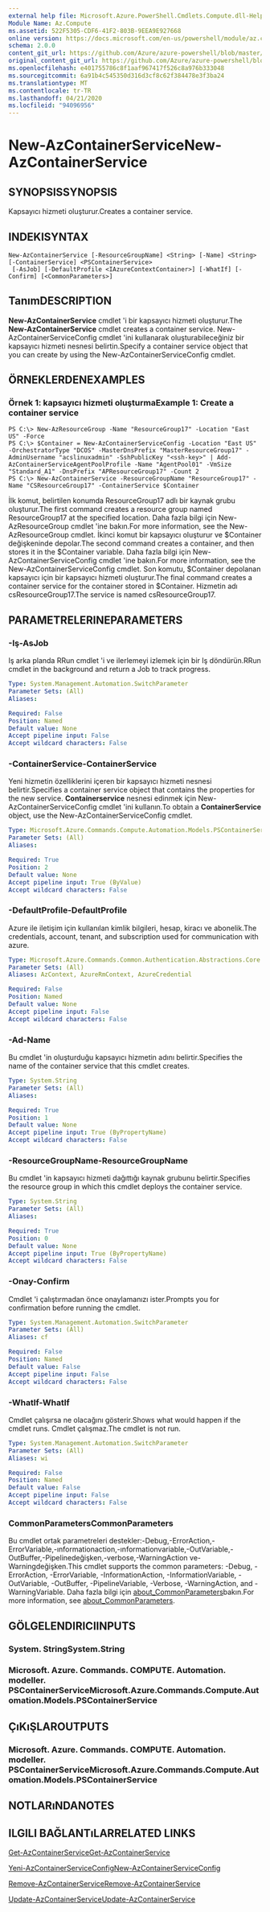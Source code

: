 ```yaml
---
external help file: Microsoft.Azure.PowerShell.Cmdlets.Compute.dll-Help.xml
Module Name: Az.Compute
ms.assetid: 522F5305-CDF6-41F2-803B-9EEA9E927668
online version: https://docs.microsoft.com/en-us/powershell/module/az.compute/new-azcontainerservice
schema: 2.0.0
content_git_url: https://github.com/Azure/azure-powershell/blob/master/src/Compute/Compute/help/New-AzContainerService.md
original_content_git_url: https://github.com/Azure/azure-powershell/blob/master/src/Compute/Compute/help/New-AzContainerService.md
ms.openlocfilehash: e401755786c8f1aaf967417f526c8a976b333048
ms.sourcegitcommit: 6a91b4c545350d316d3cf8c62f384478e3f3ba24
ms.translationtype: MT
ms.contentlocale: tr-TR
ms.lasthandoff: 04/21/2020
ms.locfileid: "94096956"
---
```

# <span data-ttu-id="92e87-101">New-AzContainerService</span><span class="sxs-lookup"><span data-stu-id="92e87-101">New-AzContainerService</span></span>

## <span data-ttu-id="92e87-102">SYNOPSIS</span><span class="sxs-lookup"><span data-stu-id="92e87-102">SYNOPSIS</span></span>
<span data-ttu-id="92e87-103">Kapsayıcı hizmeti oluşturur.</span><span class="sxs-lookup"><span data-stu-id="92e87-103">Creates a container service.</span></span>

## <span data-ttu-id="92e87-104">INDEKI</span><span class="sxs-lookup"><span data-stu-id="92e87-104">SYNTAX</span></span>

```
New-AzContainerService [-ResourceGroupName] <String> [-Name] <String> [-ContainerService] <PSContainerService>
 [-AsJob] [-DefaultProfile <IAzureContextContainer>] [-WhatIf] [-Confirm] [<CommonParameters>]
```

## <span data-ttu-id="92e87-105">Tanım</span><span class="sxs-lookup"><span data-stu-id="92e87-105">DESCRIPTION</span></span>
<span data-ttu-id="92e87-106">**New-AzContainerService** cmdlet 'i bir kapsayıcı hizmeti oluşturur.</span><span class="sxs-lookup"><span data-stu-id="92e87-106">The **New-AzContainerService** cmdlet creates a container service.</span></span>
<span data-ttu-id="92e87-107">New-AzContainerServiceConfig cmdlet 'ini kullanarak oluşturabileceğiniz bir kapsayıcı hizmeti nesnesi belirtin.</span><span class="sxs-lookup"><span data-stu-id="92e87-107">Specify a container service object that you can create by using the New-AzContainerServiceConfig cmdlet.</span></span>

## <span data-ttu-id="92e87-108">ÖRNEKLERDEN</span><span class="sxs-lookup"><span data-stu-id="92e87-108">EXAMPLES</span></span>

### <span data-ttu-id="92e87-109">Örnek 1: kapsayıcı hizmeti oluşturma</span><span class="sxs-lookup"><span data-stu-id="92e87-109">Example 1: Create a container service</span></span>
```
PS C:\> New-AzResourceGroup -Name "ResourceGroup17" -Location "East US" -Force
PS C:\> $Container = New-AzContainerServiceConfig -Location "East US" -OrchestratorType "DCOS" -MasterDnsPrefix "MasterResourceGroup17" -AdminUsername "acslinuxadmin" -SshPublicKey "<ssh-key>" | Add-AzContainerServiceAgentPoolProfile -Name "AgentPool01" -VmSize "Standard_A1" -DnsPrefix "APResourceGroup17" -Count 2
PS C:\> New-AzContainerService -ResourceGroupName "ResourceGroup17" -Name "CSResourceGroup17" -ContainerService $Container
```

<span data-ttu-id="92e87-110">İlk komut, belirtilen konumda ResourceGroup17 adlı bir kaynak grubu oluşturur.</span><span class="sxs-lookup"><span data-stu-id="92e87-110">The first command creates a resource group named ResourceGroup17 at the specified location.</span></span>
<span data-ttu-id="92e87-111">Daha fazla bilgi için New-AzResourceGroup cmdlet 'ine bakın.</span><span class="sxs-lookup"><span data-stu-id="92e87-111">For more information, see the New-AzResourceGroup cmdlet.</span></span>
<span data-ttu-id="92e87-112">İkinci komut bir kapsayıcı oluşturur ve $Container değişkeninde depolar.</span><span class="sxs-lookup"><span data-stu-id="92e87-112">The second command creates a container, and then stores it in the $Container variable.</span></span>
<span data-ttu-id="92e87-113">Daha fazla bilgi için New-AzContainerServiceConfig cmdlet 'ine bakın.</span><span class="sxs-lookup"><span data-stu-id="92e87-113">For more information, see the New-AzContainerServiceConfig cmdlet.</span></span>
<span data-ttu-id="92e87-114">Son komutu, $Container depolanan kapsayıcı için bir kapsayıcı hizmeti oluşturur.</span><span class="sxs-lookup"><span data-stu-id="92e87-114">The final command creates a container service for the container stored in $Container.</span></span>
<span data-ttu-id="92e87-115">Hizmetin adı csResourceGroup17.</span><span class="sxs-lookup"><span data-stu-id="92e87-115">The service is named csResourceGroup17.</span></span>

## <span data-ttu-id="92e87-116">PARAMETRELERINE</span><span class="sxs-lookup"><span data-stu-id="92e87-116">PARAMETERS</span></span>

### <span data-ttu-id="92e87-117">-Iş</span><span class="sxs-lookup"><span data-stu-id="92e87-117">-AsJob</span></span>
<span data-ttu-id="92e87-118">Iş arka planda RRun cmdlet 'i ve ilerlemeyi izlemek için bir Iş döndürün.</span><span class="sxs-lookup"><span data-stu-id="92e87-118">RRun cmdlet in the background and return a Job to track progress.</span></span>

```yaml
Type: System.Management.Automation.SwitchParameter
Parameter Sets: (All)
Aliases:

Required: False
Position: Named
Default value: None
Accept pipeline input: False
Accept wildcard characters: False
```

### <span data-ttu-id="92e87-119">-ContainerService</span><span class="sxs-lookup"><span data-stu-id="92e87-119">-ContainerService</span></span>
<span data-ttu-id="92e87-120">Yeni hizmetin özelliklerini içeren bir kapsayıcı hizmeti nesnesi belirtir.</span><span class="sxs-lookup"><span data-stu-id="92e87-120">Specifies a container service object that contains the properties for the new service.</span></span>
<span data-ttu-id="92e87-121">**Containerservice** nesnesi edinmek için New-AzContainerServiceConfig cmdlet 'ini kullanın.</span><span class="sxs-lookup"><span data-stu-id="92e87-121">To obtain a **ContainerService** object, use the New-AzContainerServiceConfig cmdlet.</span></span>

```yaml
Type: Microsoft.Azure.Commands.Compute.Automation.Models.PSContainerService
Parameter Sets: (All)
Aliases:

Required: True
Position: 2
Default value: None
Accept pipeline input: True (ByValue)
Accept wildcard characters: False
```

### <span data-ttu-id="92e87-122">-DefaultProfile</span><span class="sxs-lookup"><span data-stu-id="92e87-122">-DefaultProfile</span></span>
<span data-ttu-id="92e87-123">Azure ile iletişim için kullanılan kimlik bilgileri, hesap, kiracı ve abonelik.</span><span class="sxs-lookup"><span data-stu-id="92e87-123">The credentials, account, tenant, and subscription used for communication with azure.</span></span>

```yaml
Type: Microsoft.Azure.Commands.Common.Authentication.Abstractions.Core.IAzureContextContainer
Parameter Sets: (All)
Aliases: AzContext, AzureRmContext, AzureCredential

Required: False
Position: Named
Default value: None
Accept pipeline input: False
Accept wildcard characters: False
```

### <span data-ttu-id="92e87-124">-Ad</span><span class="sxs-lookup"><span data-stu-id="92e87-124">-Name</span></span>
<span data-ttu-id="92e87-125">Bu cmdlet 'in oluşturduğu kapsayıcı hizmetin adını belirtir.</span><span class="sxs-lookup"><span data-stu-id="92e87-125">Specifies the name of the container service that this cmdlet creates.</span></span>

```yaml
Type: System.String
Parameter Sets: (All)
Aliases:

Required: True
Position: 1
Default value: None
Accept pipeline input: True (ByPropertyName)
Accept wildcard characters: False
```

### <span data-ttu-id="92e87-126">-ResourceGroupName</span><span class="sxs-lookup"><span data-stu-id="92e87-126">-ResourceGroupName</span></span>
<span data-ttu-id="92e87-127">Bu cmdlet 'in kapsayıcı hizmeti dağıttığı kaynak grubunu belirtir.</span><span class="sxs-lookup"><span data-stu-id="92e87-127">Specifies the resource group in which this cmdlet deploys the container service.</span></span>

```yaml
Type: System.String
Parameter Sets: (All)
Aliases:

Required: True
Position: 0
Default value: None
Accept pipeline input: True (ByPropertyName)
Accept wildcard characters: False
```

### <span data-ttu-id="92e87-128">-Onay</span><span class="sxs-lookup"><span data-stu-id="92e87-128">-Confirm</span></span>
<span data-ttu-id="92e87-129">Cmdlet 'i çalıştırmadan önce onaylamanızı ister.</span><span class="sxs-lookup"><span data-stu-id="92e87-129">Prompts you for confirmation before running the cmdlet.</span></span>

```yaml
Type: System.Management.Automation.SwitchParameter
Parameter Sets: (All)
Aliases: cf

Required: False
Position: Named
Default value: False
Accept pipeline input: False
Accept wildcard characters: False
```

### <span data-ttu-id="92e87-130">-WhatIf</span><span class="sxs-lookup"><span data-stu-id="92e87-130">-WhatIf</span></span>
<span data-ttu-id="92e87-131">Cmdlet çalışırsa ne olacağını gösterir.</span><span class="sxs-lookup"><span data-stu-id="92e87-131">Shows what would happen if the cmdlet runs.</span></span>
<span data-ttu-id="92e87-132">Cmdlet çalışmaz.</span><span class="sxs-lookup"><span data-stu-id="92e87-132">The cmdlet is not run.</span></span>

```yaml
Type: System.Management.Automation.SwitchParameter
Parameter Sets: (All)
Aliases: wi

Required: False
Position: Named
Default value: False
Accept pipeline input: False
Accept wildcard characters: False
```

### <span data-ttu-id="92e87-133">CommonParameters</span><span class="sxs-lookup"><span data-stu-id="92e87-133">CommonParameters</span></span>
<span data-ttu-id="92e87-134">Bu cmdlet ortak parametreleri destekler:-Debug,-ErrorAction,-ErrorVariable,-ınformationaction,-ınformationvariable,-OutVariable,-OutBuffer,-Pipelinedeğişken,-verbose,-WarningAction ve-Warningdeğişken.</span><span class="sxs-lookup"><span data-stu-id="92e87-134">This cmdlet supports the common parameters: -Debug, -ErrorAction, -ErrorVariable, -InformationAction, -InformationVariable, -OutVariable, -OutBuffer, -PipelineVariable, -Verbose, -WarningAction, and -WarningVariable.</span></span> <span data-ttu-id="92e87-135">Daha fazla bilgi için [about_CommonParameters](http://go.microsoft.com/fwlink/?LinkID=113216)bakın.</span><span class="sxs-lookup"><span data-stu-id="92e87-135">For more information, see [about_CommonParameters](http://go.microsoft.com/fwlink/?LinkID=113216).</span></span>

## <span data-ttu-id="92e87-136">GÖLGELENDIRICI</span><span class="sxs-lookup"><span data-stu-id="92e87-136">INPUTS</span></span>

### <span data-ttu-id="92e87-137">System. String</span><span class="sxs-lookup"><span data-stu-id="92e87-137">System.String</span></span>

### <span data-ttu-id="92e87-138">Microsoft. Azure. Commands. COMPUTE. Automation. modeller. PSContainerService</span><span class="sxs-lookup"><span data-stu-id="92e87-138">Microsoft.Azure.Commands.Compute.Automation.Models.PSContainerService</span></span>

## <span data-ttu-id="92e87-139">ÇıKıŞLAR</span><span class="sxs-lookup"><span data-stu-id="92e87-139">OUTPUTS</span></span>

### <span data-ttu-id="92e87-140">Microsoft. Azure. Commands. COMPUTE. Automation. modeller. PSContainerService</span><span class="sxs-lookup"><span data-stu-id="92e87-140">Microsoft.Azure.Commands.Compute.Automation.Models.PSContainerService</span></span>

## <span data-ttu-id="92e87-141">NOTLARıNDA</span><span class="sxs-lookup"><span data-stu-id="92e87-141">NOTES</span></span>

## <span data-ttu-id="92e87-142">ILGILI BAĞLANTıLAR</span><span class="sxs-lookup"><span data-stu-id="92e87-142">RELATED LINKS</span></span>

[<span data-ttu-id="92e87-143">Get-AzContainerService</span><span class="sxs-lookup"><span data-stu-id="92e87-143">Get-AzContainerService</span></span>](./Get-AzContainerService.md)

[<span data-ttu-id="92e87-144">Yeni-AzContainerServiceConfig</span><span class="sxs-lookup"><span data-stu-id="92e87-144">New-AzContainerServiceConfig</span></span>](./New-AzContainerServiceConfig.md)

[<span data-ttu-id="92e87-145">Remove-AzContainerService</span><span class="sxs-lookup"><span data-stu-id="92e87-145">Remove-AzContainerService</span></span>](./Remove-AzContainerService.md)

[<span data-ttu-id="92e87-146">Update-AzContainerService</span><span class="sxs-lookup"><span data-stu-id="92e87-146">Update-AzContainerService</span></span>](./Update-AzContainerService.md)


